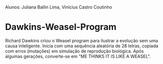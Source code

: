 Alunos: Juliana Ballin Lima, Vinícius Castro Coutinho


# Dawkins-Weasel-Program
Richard Dawkins criou o Weasel program para ilustrar a evolução sem uma causa inteligente. Inicia com uma sequência aleatória de 28 letras, copiada com erros (mutações) em simulação de reprodução biológica. Após algumas gerações, converte-se em "ME THINKS IT IS LIKE A WEASEL".
